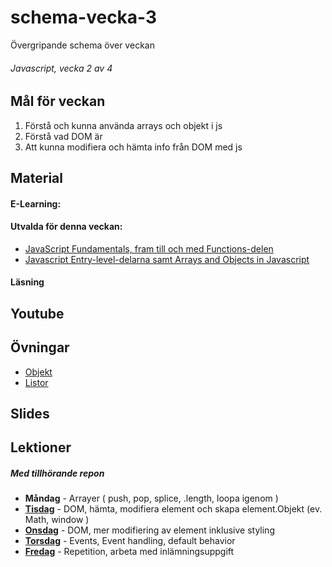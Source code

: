 # schema-vecka-3
Övergripande schema över veckan

###### Javascript, vecka 2 av 4

## Mål för veckan
1. Förstå och kunna använda arrays och objekt i js
2. Förstå vad DOM är
3. Att kunna modifiera och hämta info från DOM med js

## Material
#### E-Learning:
#### Utvalda för denna veckan:
* [JavaScript Fundamentals, fram till och med Functions-delen](https://app.pluralsight.com/library/courses/fundamentals-javascript/table-of-contents)
* [Javascript Entry-level-delarna samt Arrays and Objects in Javascript](https://app.pluralsight.com/paths/skill/javascript-2022)
  
#### Läsning

## Youtube

## Övningar
* [Objekt](https://github.com/Lexicon-frontend-2024-2025/exercise-js-objects-bootcamp)
* [Listor](https://github.com/Lexicon-frontend-2024-2025/exercise-array-bootcamp)

## Slides

## Lektioner
##### Med tillhörande repon
* **Måndag** - Arrayer ( push, pop, splice, .length, loopa igenom )
* **[Tisdag]()** - DOM, hämta, modifiera element och skapa element.Objekt (ev. Math, window )
* **[Onsdag]()** - DOM, mer modifiering av element inklusive styling
* **[Torsdag]()** - Events, Event handling, default behavior
* **[Fredag]()** - Repetition, arbeta med inlämningsuppgift
